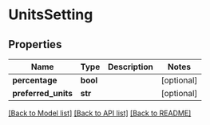 # UnitsSetting

## Properties
Name | Type | Description | Notes
------------ | ------------- | ------------- | -------------
**percentage** | **bool** |  | [optional] 
**preferred_units** | **str** |  | [optional] 

[[Back to Model list]](../README.md#documentation-for-models) [[Back to API list]](../README.md#documentation-for-api-endpoints) [[Back to README]](../README.md)


